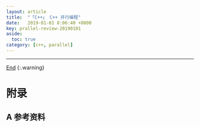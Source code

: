 ```yaml
---
layout: article
title:  "「C++」 C++ 并行编程"
date:   2019-01-01 8:06:40 +0800
key: prallel-review-20190101
aside:
  toc: true
category: [c++, parallel]
---
```

<span id='head'></span>



-------------------  
[End](#head)
{:.warning}  


# 附录
## A 参考资料
